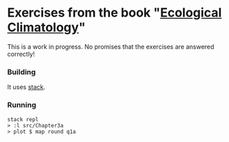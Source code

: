 # Exercises from the book "[Ecological Climatology](https://app.thestorygraph.com/books/9e783c08-67e4-48c2-ae11-0fa5450336ac)"

This is a work in progress. No promises that the exercises are answered
correctly!

### Building

It uses [stack](https://docs.haskellstack.org/en/stable/README/).


### Running

```
stack repl
> :l src/Chapter3a
> plot $ map round q1a
```
